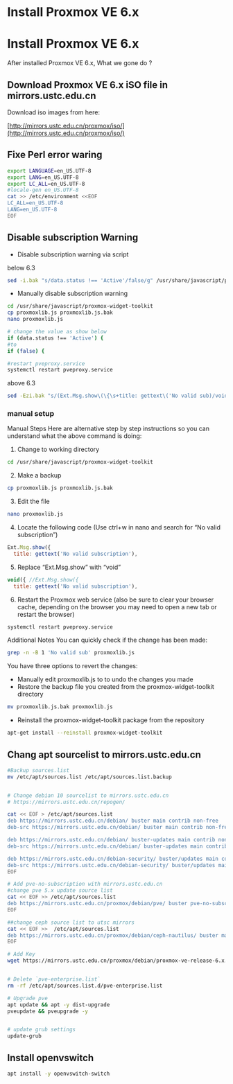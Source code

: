 # Install Proxmox VE  6.x


# Install Proxmox VE  6.x 

After installed Proxmox VE 6.x, What we gone  do ?

## Download Proxmox VE 6.x iSO file in mirrors.ustc.edu.cn

Download iso images from here:


[http://mirrors.ustc.edu.cn/proxmox/iso/](http://mirrors.ustc.edu.cn/proxmox/iso/)


## Fixe Perl error waring

```bash
export LANGUAGE=en_US.UTF-8
export LANG=en_US.UTF-8
export LC_ALL=en_US.UTF-8
#locale-gen en_US.UTF-8
cat >> /etc/environment <<EOF
LC_ALL=en_US.UTF-8
LANG=en_US.UTF-8
EOF

```

## Disable subscription Warning



  - Disable subscription warning via script

  below 6.3

 ```bash
sed -i.bak "s/data.status !== 'Active'/false/g" /usr/share/javascript/proxmox-widget-toolkit/proxmoxlib.js && systemctl restart pveproxy.service
```

  - Manually disable subscription warning

```bash
cd /usr/share/javascript/proxmox-widget-toolkit
cp proxmoxlib.js proxmoxlib.js.bak
nano proxmoxlib.js

# change the value as show below
if (data.status !== 'Active') {
#to
if (false) {

#restart pveproxy.service
systemctl restart pveproxy.service
```

 above 6.3
 
 ```bash
sed -Ezi.bak "s/(Ext.Msg.show\(\{\s+title: gettext\('No valid sub)/void\(\{ \/\/\1/g" /usr/share/javascript/proxmox-widget-toolkit/proxmoxlib.js && systemctl restart pveproxy.service
 ```
 ### manual setup
 Manual Steps
Here are alternative step by step instructions so you can understand what the above command is doing:

1. Change to working directory

```bash
cd /usr/share/javascript/proxmox-widget-toolkit
```

2. Make a backup

```bash
cp proxmoxlib.js proxmoxlib.js.bak
```
3. Edit the file

```bash
nano proxmoxlib.js
```
4. Locate the following code
(Use ctrl+w in nano and search for “No valid subscription”)

```js
Ext.Msg.show({
  title: gettext('No valid subscription'),
```

5. Replace “Ext.Msg.show” with “void”

```js
void({ //Ext.Msg.show({
  title: gettext('No valid subscription'),
```
6. Restart the Proxmox web service (also be sure to clear your browser cache, depending on the browser you may need to open a new tab or restart the browser)

```bash
systemctl restart pveproxy.service
```
Additional Notes
You can quickly check if the change has been made:

```bash
grep -n -B 1 'No valid sub' proxmoxlib.js
```

You have three options to revert the changes:

  - Manually edit  proxmoxlib.js to to undo the changes you made
  - Restore the backup file you created from the proxmox-widget-toolkit directory

```bash
mv proxmoxlib.js.bak proxmoxlib.js
```

  - Reinstall the proxmox-widget-toolkit package from the repository

```bash
apt-get install --reinstall proxmox-widget-toolkit
```

## Chang  apt sourcelist to mirrors.ustc.edu.cn

``` bash
#Backup sources.list
mv /etc/apt/sources.list /etc/apt/sources.list.backup


# Change debian 10 sourcelist to mirrors.ustc.edu.cn
# https://mirrors.ustc.edu.cn/repogen/

cat << EOF > /etc/apt/sources.list
deb https://mirrors.ustc.edu.cn/debian/ buster main contrib non-free
deb-src https://mirrors.ustc.edu.cn/debian/ buster main contrib non-free

deb https://mirrors.ustc.edu.cn/debian/ buster-updates main contrib non-free
deb-src https://mirrors.ustc.edu.cn/debian/ buster-updates main contrib non-free

deb https://mirrors.ustc.edu.cn/debian-security/ buster/updates main contrib non-free
deb-src https://mirrors.ustc.edu.cn/debian-security/ buster/updates main contrib non-free
EOF

# Add pve-no-subscription with mirrors.ustc.edu.cn
#change pve 5.x update source list
cat << EOF >> /etc/apt/sources.list
deb https://mirrors.ustc.edu.cn/proxmox/debian/pve/ buster pve-no-subscription
EOF

##change ceph source list to utsc mirrors
cat << EOF >>  /etc/apt/sources.list
deb https://mirrors.ustc.edu.cn/proxmox/debian/ceph-nautilus/ buster main
EOF

# Add Key
wget https://mirrors.ustc.edu.cn/proxmox/debian/proxmox-ve-release-6.x.gpg -O /etc/apt/trusted.gpg.d/proxmox-ve-release-6.x.gpg


# Delete `pve-enterprise.list`
rm -rf /etc/apt/sources.list.d/pve-enterprise.list

# Upgrade pve
apt update && apt -y dist-upgrade
pveupdate && pveupgrade -y


# update grub settings
update-grub


```

## Install openvswitch

``` bash
apt install -y openvswitch-switch
```







